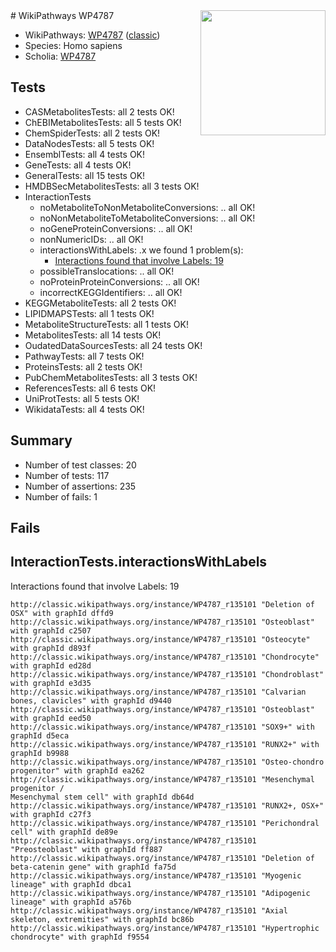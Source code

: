 <img style="float: right; width: 200px" src="https://upload.wikimedia.org/wikipedia/commons/thumb/8/83/Wplogo_with_text_500.png/640px-Wplogo_with_text_500.png" />
# WikiPathways WP4787

* WikiPathways: [WP4787](https://wikipathways.org/pathways/WP4787) ([classic](https://classic.wikipathways.org/instance/WP4787))
* Species: Homo sapiens
* Scholia: [WP4787](https://scholia.toolforge.org/wikipathways/WP4787)
## Tests
* CASMetabolitesTests: all 2 tests OK!
* ChEBIMetabolitesTests: all 5 tests OK!
* ChemSpiderTests: all 2 tests OK!
* DataNodesTests: all 5 tests OK!
* EnsemblTests: all 4 tests OK!
* GeneTests: all 4 tests OK!
* GeneralTests: all 15 tests OK!
* HMDBSecMetabolitesTests: all 3 tests OK!
* InteractionTests
    * noMetaboliteToNonMetaboliteConversions: .. all OK!
    * noNonMetaboliteToMetaboliteConversions: .. all OK!
    * noGeneProteinConversions: .. all OK!
    * nonNumericIDs: .. all OK!
    * interactionsWithLabels: .x we found 1 problem(s):
        * [Interactions found that involve Labels: 19](#fe97a8c1)
    * possibleTranslocations: .. all OK!
    * noProteinProteinConversions: .. all OK!
    * incorrectKEGGIdentifiers: .. all OK!
* KEGGMetaboliteTests: all 2 tests OK!
* LIPIDMAPSTests: all 1 tests OK!
* MetaboliteStructureTests: all 1 tests OK!
* MetabolitesTests: all 14 tests OK!
* OudatedDataSourcesTests: all 24 tests OK!
* PathwayTests: all 7 tests OK!
* ProteinsTests: all 2 tests OK!
* PubChemMetabolitesTests: all 3 tests OK!
* ReferencesTests: all 6 tests OK!
* UniProtTests: all 5 tests OK!
* WikidataTests: all 4 tests OK!


## Summary

* Number of test classes: 20
* Number of tests: 117
* Number of assertions: 235
* Number of fails: 1

## Fails

<a name="fe97a8c1" />

## InteractionTests.interactionsWithLabels

Interactions found that involve Labels: 19
```
http://classic.wikipathways.org/instance/WP4787_r135101 "Deletion of OSX" with graphId dffd9
http://classic.wikipathways.org/instance/WP4787_r135101 "Osteoblast" with graphId c2507
http://classic.wikipathways.org/instance/WP4787_r135101 "Osteocyte" with graphId d893f
http://classic.wikipathways.org/instance/WP4787_r135101 "Chondrocyte" with graphId ed28d
http://classic.wikipathways.org/instance/WP4787_r135101 "Chondroblast" with graphId e3d35
http://classic.wikipathways.org/instance/WP4787_r135101 "Calvarian bones, clavicles" with graphId d9440
http://classic.wikipathways.org/instance/WP4787_r135101 "Osteoblast" with graphId eed50
http://classic.wikipathways.org/instance/WP4787_r135101 "SOX9+" with graphId d5eca
http://classic.wikipathways.org/instance/WP4787_r135101 "RUNX2+" with graphId b9988
http://classic.wikipathways.org/instance/WP4787_r135101 "Osteo-chondro progenitor" with graphId ea262
http://classic.wikipathways.org/instance/WP4787_r135101 "Mesenchymal progenitor /
Mesenchymal stem cell" with graphId db64d
http://classic.wikipathways.org/instance/WP4787_r135101 "RUNX2+, OSX+" with graphId c27f3
http://classic.wikipathways.org/instance/WP4787_r135101 "Perichondral cell" with graphId de89e
http://classic.wikipathways.org/instance/WP4787_r135101 "Preosteoblast" with graphId ff887
http://classic.wikipathways.org/instance/WP4787_r135101 "Deletion of beta-catenin gene" with graphId fa75d
http://classic.wikipathways.org/instance/WP4787_r135101 "Myogenic lineage" with graphId dbca1
http://classic.wikipathways.org/instance/WP4787_r135101 "Adipogenic lineage" with graphId a576b
http://classic.wikipathways.org/instance/WP4787_r135101 "Axial skeleton, extremities" with graphId bc86b
http://classic.wikipathways.org/instance/WP4787_r135101 "Hypertrophic chondrocyte" with graphId f9554
```

